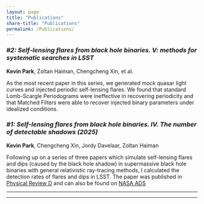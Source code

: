```yaml
---
layout: page
title: "Publications"
share-title: "Publications"
permalink: /Publications/
---
```


### *\#2: Self-lensing flares from black hole binaries. V: methods for systematic searches in LSST*  
**Kevin Park**, Zoltan Haiman, Chengcheng Xin, et al.

As the most recent paper in this series, we generated mock quasar light curves and injected periodic self-lensing flares. We found that standard Lomb-Scargle Periodograms were ineffective in recovering periodicity and that Matched Filters were able to recover injected binary parameters under idealized conditions.

### *\#1: Self-lensing flares from black hole binaries. IV. The number of detectable shadows (2025)*  
**Kevin Park**, Chengcheng Xin, Jordy Davelaar, Zoltan Haiman

Following up on a series of three papers which simulate self-lensing flares and dips (caused by the black hole shadow) in supermassive black hole binaries with general relativistic ray-tracing methods, I calculated the detection rates of flares and dips in LSST. The paper was published in [Physical Review D](https://journals.aps.org/prd/abstract/10.1103/PhysRevD.111.063011) and can also be found on [NASA ADS](https://ui.adsabs.harvard.edu/abs/2025PhRvD.111f3011P/abstract)

---

---


